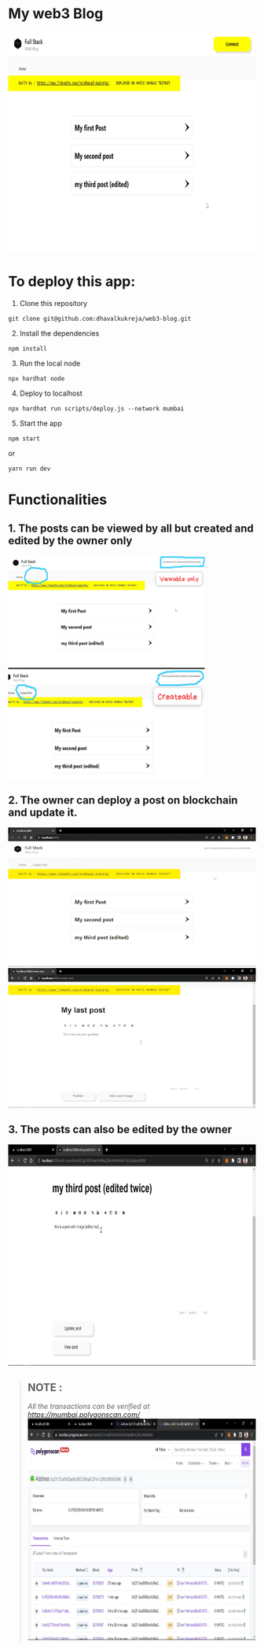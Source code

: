 # My web3 Blog
<img src="images/interface.png" width="800" height="450">

# To deploy this app:

1. Clone this repository
```shell 
git clone git@github.com:dhavalkukreja/web3-blog.git
```

2. Install the dependencies
```shell 
npm install
```


3. Run the local node
```shell
npx hardhat node
```
4. Deploy to localhost
```shell
npx hardhat run scripts/deploy.js --network mumbai
```

5. Start the app
```shell
npm start
``` 
or 
```shell
yarn run dev
```



# Functionalities
## 1. The posts can be viewed by all but created and edited by the owner only
<img src="images/viewable.jpeg" width="400" height="225"> <img src="images/createable.jpeg" width="400" height="225">

## 2. The owner can deploy a post on blockchain and update it.
<img src="images/createpost1_AdobeExpress.gif">
<img src="images/createpost2_AdobeExpress.gif">

## 3. The posts can also be edited by the owner
<img src="images/updatable.png" width="800" height="450">


> ## NOTE : 
> *All the transactions can be verified at https://mumbai.polygonscan.com/*
> <img src="images/polygonscan.png" width="800" height="450">
